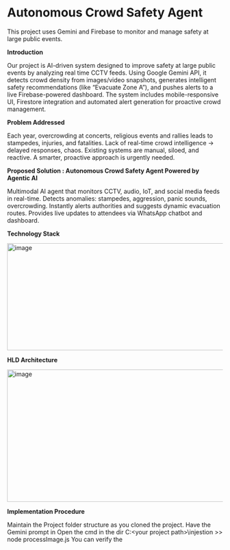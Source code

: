 # Autonomous Crowd Safety Agent

This project uses Gemini and Firebase to monitor and manage safety at large public events.

**Introduction**

Our project is AI-driven system designed to improve safety at large public events by analyzing real time CCTV feeds. Using Google Gemini API, it detects crowd density from images/video snapshots, generates intelligent safety recommendations (like “Evacuate Zone A”), and pushes alerts to a live Firebase-powered dashboard. The system includes mobile-responsive UI, Firestore integration and automated alert generation for proactive crowd management.

**Problem Addressed**

Each year, overcrowding at concerts, religious events and rallies leads to stampedes, injuries, and fatalities.
Lack of real-time crowd intelligence → delayed responses, chaos.
Existing systems are manual, siloed, and reactive.
A smarter, proactive approach is urgently needed.

**Proposed Solution : Autonomous Crowd Safety Agent Powered by Agentic AI**

Multimodal AI agent that monitors CCTV, audio, IoT, and social media feeds in real-time.
Detects anomalies: stampedes, aggression, panic sounds, overcrowding.
Instantly alerts authorities and suggests dynamic evacuation routes.
Provides live updates to attendees via WhatsApp chatbot and dashboard.

**Technology Stack**

<img width="600" height="250" alt="image" src="https://github.com/user-attachments/assets/91a1e70d-5883-4205-96c5-6b45fbfbbb5b" />


**HLD Architecture**

<img width="745" height="309" alt="image" src="https://github.com/user-attachments/assets/6f6ecfc7-11aa-4803-a240-bc42ab02da18" />

**Implementation Procedure**

Maintain the Project folder structure as you cloned the project.
Have the Gemini prompt in 
Open the cmd in the dir C:\<your project path>\injestion >> node processImage.js
You can verify the 




